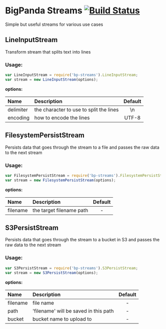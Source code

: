 # BigPanda Streams [![Build Status](https://travis-ci.org/bigpandaio/streams.svg?branch=master)](https://travis-ci.org/bigpandaio/streams)

Simple but useful streams for various use cases

## LineInputStream

Transform stream that splits text into lines

### Usage:
```javascript
var LineInputStream = require('bp-streams').LineInputStream;
var stream = new LineInputStream(options);
```

__options:__

| Name          | Description           | Default  |
| :------------ |:-------------| :-----:|
| delimiter     | the character to use to split the lines | \n |
| encoding      | how to encode the lines | UTF-8

## FilesystemPersistStream

Persists data that goes through the stream to a file and passes the raw data to the next stream

### Usage:
```javascript
var FilesystemPersistStream = require('bp-streams').FilesystemPersistStream;
var stream = new FilesystemPersistStream(options);
```

__options:__

| Name          | Description           | Default  |
| :------------ |:-------------| :-----:|
| filename     | the target filename path | - |

## S3PersistStream

Persists data that goes through the stream to a bucket in S3 and passes the raw data to the next stream

### Usage:
```javascript
var S3PersistStream = require('bp-streams').S3PersistStream;
var stream = new S3PersistStream(options);
```

__options:__

| Name          | Description           | Default  |
| :------------ |:-------------| :-----:|
| filename | file name | - |
| path | 'filename' will be saved in this path | - |
| bucket | bucket name to upload to | - |



